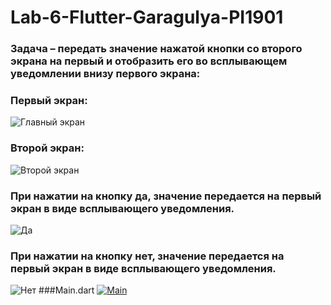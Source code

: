 # Lab-6-Flutter-Garagulya-PI1901
### Задача – передать значение нажатой кнопки со второго экрана на первый и отобразить его во всплывающем уведомлении внизу первого экрана:
### Первый экран:
![Главный экран](https://i.pinimg.com/564x/38/31/90/383190bed916804055ddb0551751c2db.jpg)
### Второй экран:
![Второй экран](https://i.pinimg.com/564x/b0/c9/df/b0c9df682a4f2413bc2edca610af61d8.jpg)

### При нажатии на кнопку да, значение передается на первый экран в виде всплывающего уведомления.
![Да](https://i.pinimg.com/564x/d1/0c/92/d10c92afd05bec3d311acb07e12e01de.jpg)
### При нажатии на кнопку нет, значение передается на первый экран в виде всплывающего уведомления.
![Нет](https://i.pinimg.com/564x/06/bd/55/06bd552050cdfcfb42330522a3a4b077.jpg)
###Main.dart
[![Main](https://i.pinimg.com/564x/f3/32/58/f33258c8a27ddf9a13375ca06bf86366.jpg)](https://github.com/D-Ninjin/Lab-6-Flutter-Garagulya-PI1901/blob/main/lib/main.dart)



